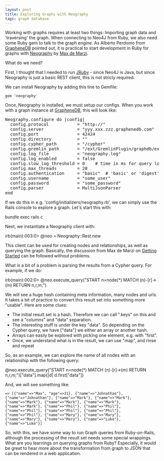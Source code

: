 ```yaml
---
layout: post
title: Exploring Graphs with Neography
tags: graph database
---
```

Working with graphs requires at least two things: Importing graph data and 'traversing' the graph. When connecting to Neo4J from Ruby, we also need some Ruby gem to talk to the graph engine. As Alberto Perdomo from [GrapheneDB](http://www.graphenedb.com/) pointed out, it is practical to start development in Ruby for graphs with [Neography](https://github.com/maxdemarzi/neography) by [Max de Marzi](https://twitter.com/maxdemarzi).

What do we need?

First, I thought that I needed to run [JRuby](http://jruby.org/) - since Neo4J is Java, but since Neography is just a basic REST client, this is not stricly required.

We can install Neography by adding this line to Gemfile:

    gem 'neography'

Once, Neography is installed, we must setup our configs. When you work with a graph instance at [GrapheneDB](http://www.graphenedb.com/), this will look like:

<pre>
Neography.configure do |config|
  config.protocol           = "http://"
  config.server             = "yyy.xxx.zzz.graphenedb.com"
  config.port               = 42424
  config.directory          = "" 
  config.cypher_path        = "/cypher"
  config.gremlin_path       = "/ext/GremlinPlugin/graphdb/execute_script"
  config.log_file           = "neography.log"
  config.log_enabled        = false
  config.slow_log_threshold = 0    # time in ms for query logging
  config.max_threads        = 20
  config.authentication     = "basic"  # 'basic' or 'digest'
  config.username           = "some_user"
  config.password           = "some_password"
  config.parser             = MultiJsonParser
end
</pre>

If we do this in e.g. 'config/initializers/neography.rb', we can simply use the Rails console to explore a graph. Let's start this with:

  bundle exec rails c

Next, we instantiate a Neography client with:

  irb(main):003:0> @neo = Neography::Rest.new

This client can be used for creating nodes and relationships, as well as querying the graph. Basically, the discussion from Max de Marzi on [Getting Started](http://maxdemarzi.com/2012/01/04/getting-started-with-ruby-and-neo4j/) can be followed without problems.

What is a bit of a problem is parsing the results from a Cypher query. For example, if we do:

   irb(main):002:0>  @neo.execute_query("START n=node(*) MATCH (n)-[r]->(m) RETURN n,r,m;")

We will see a huge hash containing meta information, many nodes and urls. It takes a bit of practice to convert this result set into something more "usable". Here are some clues:

* The initial result set is a hash. Therefore we can call ".keys" on this and see a "columns" and "data" separation.
* The interesting stuff is under the key "data". So depending on the Cypher query, we have ["data"] we either an array or another hash.
* Arrays can easily be explored with picking one element, e.g. with "first".
* Once, we understand what is in the result, we can use "map", and rinse and repeat


So, as an example, we can explore the name of all nodes with an relationship with the following query:

   @neo.execute_query("START n=node(*) MATCH (n)-[r]->(m) RETURN n,r,m;")["data"].map{|d| d.first["data"]}


And, we will see something like:

    => [{"name"=>"Max", "age"=>31}, {"name"=>"Johnathan"}, {"name"=>"Johnathan"}, {"name"=>"Mark"}, {"name"=>"Mark"}, {"name"=>"Mark"}, {"name"=>"Mark"}, {"name"=>"Mark"}, {"name"=>"Mark"}, {"name"=>"Phil"}, {"name"=>"Phil"}, {"name"=>"Phil"}, {"name"=>"Phil"}, {"name"=>"Phil"}, {"name"=>"Phil"}, {"name"=>"Mary"}, {"name"=>"Mary"}, {"name"=>"Mary"}, {"name"=>"Mary"}, {"name"=>"Luke"}, {"name"=>"Luke"}]

So, with this, we have some way to run Graph queries from Ruby-on-Rails, although the processing of the result set needs some special wrappings. What are you learnings on querying graphs from Ruby? Especially, it would be great to hear more about the transformation from graph to JSON that can be rendered in a web application.


